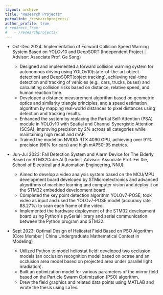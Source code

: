 ```yaml
---
layout: archive
title: "Research Projects"
permalink: /researchprojects/
author_profile: true
# redirect_from: 
#   - /researchprojects/
---
```


* Oct-Dec 2024: Implementation of Forward Collision Speed Warning System Based on YOLOv10 and DeepSORT (Independent Project | Advisor: Associate Prof. Ge Song)
  * Designed and implemented a forward collision warning system for autonomous driving using
YOLOv10(state-of-the-art object detection) and DeepSORT(object tracking), achieving real-time
detection and tracking of vehicles (e.g., cars, trucks, buses) and calculating collision risks based on
distance, relative speed, and human reaction time.
  * Developed a distance measurement algorithm based on geometric optics and similarity triangle
principles, and a speed estimation algorithm by mapping real-world distances to pixel distances using
detection and tracking results.
  * Enhanced the system by replacing the Partial Self-Attention (PSA) module in YOLOv10 with Spatial and
Channel Synergistic Attention (SCSA), improving precision by 2% across all categories while
maintaining high recall and mAP.
  * Trained the model on NVIDIA RTX 4090 GPU, achieving over 91% precision (96% for cars) and high
mAP50-95 metrics.

* Jun-Jul 2023: Fall Detection System and Alarm Device for The Elderly Based on STM32Cube.Al (Leader | Advisor: Associate Prof. Fei Xie, School of Electrical and Automation Engineering, NNU)
  * Aimed to develop a video analysis system based on the MCU/MPU development board developed by
STMicroelectronics and advanced algorithms of machine learning and computer vision and deploy it on
the STM32 embedded development board.
  * Completed the key point detection algorithm YOLOv7-POSE; took video as input and used the
YOLOv7-POSE model (accuracy rate 88.27%) to scan each frame of the video.
  * Implemented the hardware deployment of the STM32 development board using Python's pySerial
library and serial communication between the Python program and STM32.

* Sept 2023: Optimal Design of Heliostat Field Based on PSO Algorithm (Core Member | China Undergraduate Mathematical Contest in Modeling)
  * Utilized Python to model heliostat field: developed two occlusion models (an occlusion recognition
model based on octree and an occlusion area model based on projected area under parallel light
irradiation).
  * Built an optimization model for various parameters of the mirror field based on the Particle Swarm
Optimization (PSO) algorithm.
  * Drew the field graphics and related data points using MATLAB and wrote the thesis using LaTex.
